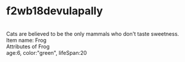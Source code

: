 # f2wb18devulapally
<br>
Cats are believed to be the only mammals who don't taste sweetness.
<br>
Item name: Frog
<br>
Attributes of Frog
<br>
age:6, color:"green", lifeSpan:20

